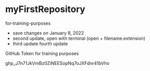 # myFirstRepository
for-training-purposes

- save changes on January 8, 2022
- second update, open with terminal (open + filename.extension)
- third update
fourth update

GitHub Token for training purposes

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
